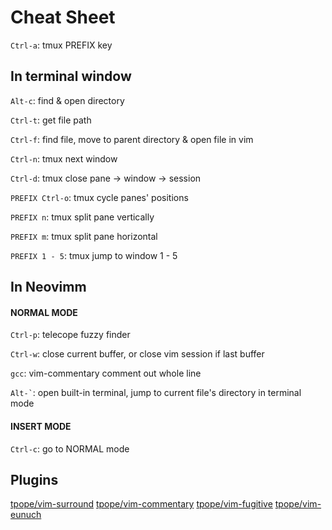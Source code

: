 # Cheat Sheet

`Ctrl-a`: tmux PREFIX key

## In terminal window

`Alt-c`: find & open directory

`Ctrl-t`: get file path

`Ctrl-f`: find file, move to parent directory & open file in vim

`Ctrl-n`: tmux next window

`Ctrl-d`: tmux close pane -> window -> session

`PREFIX Ctrl-o`: tmux cycle panes' positions

`PREFIX n`: tmux split pane vertically

`PREFIX m`: tmux split pane horizontal

`PREFIX 1 - 5`: tmux jump to window 1 - 5

## In Neovimm

#### NORMAL MODE

`Ctrl-p`: telecope fuzzy finder

`Ctrl-w`: close current buffer, or close vim session if last buffer

`gcc`: vim-commentary comment out whole line

`` Alt-` ``: open built-in terminal, jump to current file's directory in terminal mode

#### INSERT MODE

`Ctrl-c`: go to NORMAL mode

## Plugins

[tpope/vim-surround](https://github.com/tpope/vim-surround)
[tpope/vim-commentary](https://github.com/tpope/vim-commentary)
[tpope/vim-fugitive](https://github.com/tpope/vim-fugitive)
[tpope/vim-eunuch](https://github.com/tpope/vim-eunuch)
